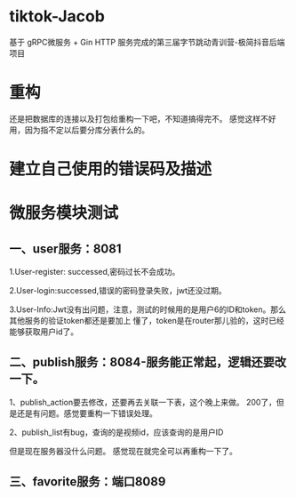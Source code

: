 # tiktok-Jacob
基于 gRPC微服务 + Gin HTTP 服务完成的第三届字节跳动青训营-极简抖音后端项目

# 重构
还是把数据库的连接以及打包给重构一下吧，不知道搞得完不。
感觉这样不好用，因为指不定以后要分库分表什么的。

# 建立自己使用的错误码及描述


# 微服务模块测试
## 一、user服务：8081
1.User-register: successed,密码过长不会成功。

2.User-login:successed,错误的密码登录失败，jwt还没过期。

3.User-Info:Jwt没有出问题，注意，测试的时候用的是用户6的ID和token。那么其他服务的验证token都还是要加上
懂了，token是在router那儿验的，这时已经能够获取用户id了。
## 二、publish服务：8084-服务能正常起，逻辑还要改一下。
1、publish_action要去修改，还要再去关联一下表，这个晚上来做。
200了，但是还是有问题。感觉要重构一下错误处理。

2、publish_list有bug，查询的是视频id，应该查询的是用户ID

但是现在服务器没什么问题。
感觉现在就完全可以再重构一下了。

## 三、favorite服务：端口8089

